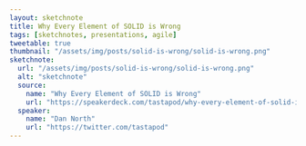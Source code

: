 ```yaml
---
layout: sketchnote
title: Why Every Element of SOLID is Wrong
tags: [sketchnotes, presentations, agile]
tweetable: true
thumbnail: "/assets/img/posts/solid-is-wrong/solid-is-wrong.png"
sketchnote:
  url: "/assets/img/posts/solid-is-wrong/solid-is-wrong.png"
  alt: "sketchnote"
  source:
    name: "Why Every Element of SOLID is Wrong"
    url: "https://speakerdeck.com/tastapod/why-every-element-of-solid-is-wrong"
  speaker:
    name: "Dan North"
    url: "https://twitter.com/tastapod"
---
```

